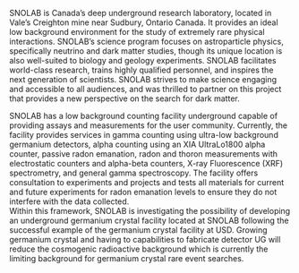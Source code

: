 
SNOLAB is Canada’s deep underground research laboratory, located in Vale’s Creighton mine near Sudbury, Ontario Canada. It provides an ideal low background environment for the study of extremely rare physical interactions. SNOLAB’s science program focuses on astroparticle physics, specifically neutrino and dark matter studies, though its unique location is also well-suited to biology and geology experiments. SNOLAB facilitates world-class research, trains highly qualified personnel, and inspires the next generation of scientists. SNOLAB strives to make science engaging and accessible to all audiences, and was thrilled to partner on this project that provides a new perspective on the search for dark matter. 
 
SNOLAB has a low background counting facility underground capable of providing assays and measurements for the user community. Currently, the facility provides services in gamma counting using ultra-low background germanium detectors, alpha counting using an XIA UltraLo1800 alpha counter, passive radon emanation, radon and thoron measurements with electrostatic counters and alpha-beta counters, X-ray Fluorescence (XRF) spectrometry, and general gamma spectroscopy. The facility offers consultation to experiments and projects and tests all materials for current and future experiments for radon emanation levels to ensure they do not interfere with the data collected.  
Within this framework, SNOLAB is investigating the possibility of developing an underground germanium crystal facility located at SNOLAB following the successful example of the germanium crystal facility at USD. Growing germanium crystal and having to capabilities to fabricate detector UG will reduce the cosmogenic radioactive background which is currently the limiting background for germanium crystal rare event searches.

